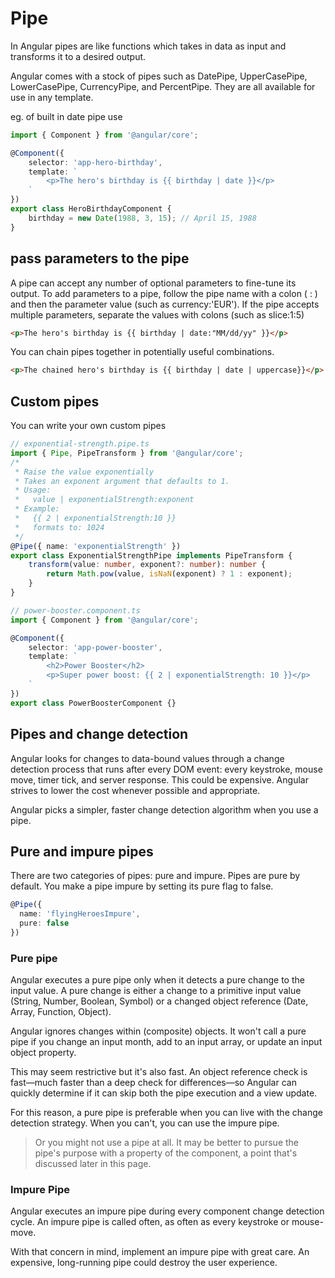 # Pipe

In Angular pipes are like functions which takes in data as input and transforms it to a desired output.

Angular comes with a stock of pipes such as DatePipe, UpperCasePipe, LowerCasePipe, CurrencyPipe, and PercentPipe. They are all available for use in any template.

eg. of built in date pipe use

```typescript
import { Component } from '@angular/core';

@Component({
    selector: 'app-hero-birthday',
    template: `
        <p>The hero's birthday is {{ birthday | date }}</p>
    `
})
export class HeroBirthdayComponent {
    birthday = new Date(1988, 3, 15); // April 15, 1988
}
```

## pass parameters to the pipe

A pipe can accept any number of optional parameters to fine-tune its output. To add parameters to a pipe, follow the pipe name with a colon ( : ) and then the parameter value (such as currency:'EUR'). If the pipe accepts multiple parameters, separate the values with colons (such as slice:1:5)

```html
<p>The hero's birthday is {{ birthday | date:"MM/dd/yy" }}</p>
```

You can chain pipes together in potentially useful combinations.

```html
<p>The chained hero's birthday is {{ birthday | date | uppercase}}</p>
```

## Custom pipes

You can write your own custom pipes

```typescript
// exponential-strength.pipe.ts
import { Pipe, PipeTransform } from '@angular/core';
/*
 * Raise the value exponentially
 * Takes an exponent argument that defaults to 1.
 * Usage:
 *   value | exponentialStrength:exponent
 * Example:
 *   {{ 2 | exponentialStrength:10 }}
 *   formats to: 1024
 */
@Pipe({ name: 'exponentialStrength' })
export class ExponentialStrengthPipe implements PipeTransform {
    transform(value: number, exponent?: number): number {
        return Math.pow(value, isNaN(exponent) ? 1 : exponent);
    }
}

// power-booster.component.ts
import { Component } from '@angular/core';

@Component({
    selector: 'app-power-booster',
    template: `
        <h2>Power Booster</h2>
        <p>Super power boost: {{ 2 | exponentialStrength: 10 }}</p>
    `
})
export class PowerBoosterComponent {}
```

## Pipes and change detection

Angular looks for changes to data-bound values through a change detection process that runs after every DOM event: every keystroke, mouse move, timer tick, and server response. This could be expensive. Angular strives to lower the cost whenever possible and appropriate.

Angular picks a simpler, faster change detection algorithm when you use a pipe.

## Pure and impure pipes

There are two categories of pipes: pure and impure. Pipes are pure by default.
You make a pipe impure by setting its pure flag to false.

```typescript
@Pipe({
  name: 'flyingHeroesImpure',
  pure: false
})
```

### Pure pipe

Angular executes a pure pipe only when it detects a pure change to the input value. A pure change is either a change to a primitive input value (String, Number, Boolean, Symbol) or a changed object reference (Date, Array, Function, Object).

Angular ignores changes within (composite) objects. It won't call a pure pipe if you change an input month, add to an input array, or update an input object property.

This may seem restrictive but it's also fast. An object reference check is fast—much faster than a deep check for differences—so Angular can quickly determine if it can skip both the pipe execution and a view update.

For this reason, a pure pipe is preferable when you can live with the change detection strategy. When you can't, you can use the impure pipe.

> Or you might not use a pipe at all. It may be better to pursue the pipe's purpose with a property of the component, a point that's discussed later in this page.

### Impure Pipe

Angular executes an impure pipe during every component change detection cycle. An impure pipe is called often, as often as every keystroke or mouse-move.

With that concern in mind, implement an impure pipe with great care. An expensive, long-running pipe could destroy the user experience.
